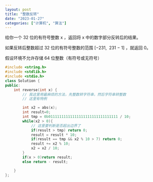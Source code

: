 ```yaml
---
layout: post
title: "整数反转"
date: "2023-01-27"
categories: ["计算机", "算法"] 
---
```


给你一个 32 位的有符号整数 x ，返回将 x 中的数字部分反转后的结果。

如果反转后整数超过 32 位的有符号整数的范围 \[−231,  231 − 1\] ，就返回 0。

假设环境不允许存储 64 位整数（有符号或无符号）

```c++
#include <string.h>
#include <stdlib.h>
#include <stdio.h>
class Solution {
public:
    int reverse(int x) {
        // 我这里用最麻烦的方法，先整数转字符串，然后字符串转整数
        // 这里有特例

        int x2 = abs(x);
        int result=0;
        int tmp = 0b01111111111111111111111111111111 / 10;
        while(x2 > 0){
            // 这里要判断是否超出边界了
            if(result > tmp) return 0;
            result = result * 10;
            if(result == tmp && x2 % 10 > 7) return 0;
            result += x2 % 10;
            x2 = x2 / 10;
        }
        if(x > 0)return result;
        else return - result;

    }
};
```
